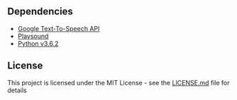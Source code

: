 ## Dependencies
- [Google Text-To-Speech API](https://pypi.org/project/gTTS/)
- [Playsound](https://pypi.org/project/playsound/)
- [Python v3.6.2](https://www.python.org/downloads/release/python-370/)

## License
This project is licensed under the MIT License - see the [LICENSE.md](./LICENSE) file for details


